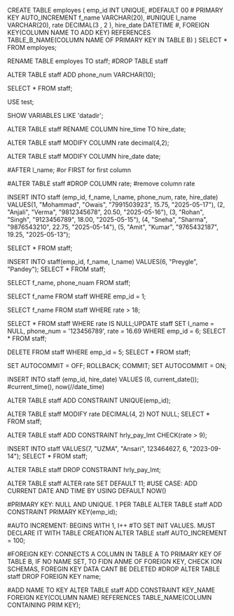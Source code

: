 CREATE TABLE employes (
    emp_id INT UNIQUE, #DEFAULT 00 # PRIMARY KEY AUTO_INCREMENT
    f_name VARCHAR(20), #UNIQUE
    l_name VARCHAR(20),
    rate DECIMAL(3 , 2 ),
    hire_date DATETIME
    #, FOREIGN KEY(COLUMN NAME TO ADD KEY) REFERENCES TABLE_B_NAME(COLUMN NAME OF PRIMARY KEY IN TABLE B)
) SELECT * FROM
    employes;

RENAME TABLE employes TO staff;
#DROP TABLE staff

ALTER TABLE staff
ADD phone_num VARCHAR(10);

SELECT 
    *
FROM
    staff;

USE test;

SHOW VARIABLES LIKE 'datadir';


ALTER TABLE staff 
RENAME COLUMN hire_time TO hire_date;

ALTER TABLE staff 
MODIFY COLUMN rate decimal(4,2);

ALTER TABLE staff 
MODIFY COLUMN hire_date date;

#AFTER l_name; #or FIRST for first column

#ALTER TABLE staff
#DROP COLUMN rate; #remove column rate

INSERT INTO staff (emp_id, f_name, l_name, phone_num, rate, hire_date)
VALUES(1, "Mohammad", "Owais", "7991503923", 15.75, "2025-05-17"),
	(2, "Anjali", "Verma", "9812345678", 20.50, "2025-05-16"),
	(3, "Rohan", "Singh", "9123456789", 18.00, "2025-05-15"),
	(4, "Sneha", "Sharma", "9876543210", 22.75, "2025-05-14"),
	(5, "Amit", "Kumar", "9765432187", 19.25, "2025-05-13");

SELECT 
    *
FROM
    staff;

INSERT INTO staff(emp_id, f_name, l_name)
VALUES(6, "Preygle", "Pandey");
SELECT 
    *
FROM
    staff;

SELECT 
    f_name, phone_nuam
FROM
    staff;

SELECT 
    f_name
FROM
    staff
WHERE
    emp_id = 1;

SELECT 
    f_name
FROM
    staff
WHERE
    rate > 18;

SELECT 
    *
FROM
    staff
WHERE
    rate IS NULL;UPDATE staff 
SET 
    l_name = NULL,
    phone_num = '123456789',
    rate = 16.69
WHERE
    emp_id = 6;
SELECT 
    *
FROM
    staff;

DELETE FROM staff 
WHERE
    emp_id = 5;
SELECT 
    *
FROM
    staff;

SET AUTOCOMMIT = OFF;
ROLLBACK;
COMMIT;
SET AUTOCOMMIT = ON;

INSERT INTO staff (emp_id, hire_date)
VALUES (6, current_date()); #current_time(), now(//date_time)

ALTER TABLE staff
ADD CONSTRAINT
UNIQUE(emp_id);

ALTER TABLE staff
MODIFY rate DECIMAL(4, 2) NOT NULL;
SELECT * FROM staff;

ALTER TABLE staff
ADD CONSTRAINT hrly_pay_lmt CHECK(rate > 9);

INSERT INTO staff
VALUES(7, "UZMA", "Ansari", 123464627, 6, "2023-09-14");
SELECT * FROM staff;

ALTER TABLE staff
DROP CONSTRAINT hrly_pay_lmt; 

ALTER TABLE staff
ALTER rate SET DEFAULT 11;
#USE CASE: ADD CURRENT DATE AND TIME BY USING DEFAULT NOW()

#PRIMARY KEY: NULL AND UNIQUE. 1 PER TABLE
ALTER TABLE staff
ADD CONSTRAINT PRIMARY KEY(emp_id);

#AUTO INCREMENT: BEGINS WITH 1, I++
#TO SET INIT VALUES. MUST DECLARE IT WITH TABLE CREATION
ALTER TABLE staff
AUTO_INCREMENT = 100;

#FOREIGN KEY: CONNECTS A COLUMN IN TABLE A TO PRIMARY KEY OF TABLE B, IF NO NAME SET, TO FIDN ANME OF FOREIGN KEY, CHECK ION SCHEMAS, FOREGIN KEY DATA CANT BE DELETED 
#DROP
ALTER TABLE staff
DROP FOREIGN KEY name;

#ADD NAME TO KEY
ALTER TABLE staff
ADD CONSTRAINT KEY_NAME
FOREIGN KEY(COLUMN NAME) REFERENCES TABLE_NAME(COLUMN CONTAINING PRIM KEY);












